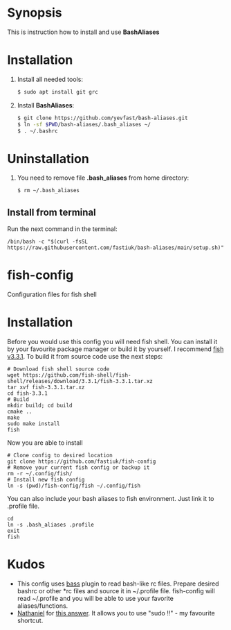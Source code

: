 # Synopsis
This is instruction how to install and use **BashAliases**

# Installation
1. Install all needed tools:

    ```sh
    $ sudo apt install git grc
    ```
    
2. Install **BashAliases**:

    ```sh
    $ git clone https://github.com/yevfast/bash-aliases.git
    $ ln -sf $PWD/bash-aliases/.bash_aliases ~/
    $ . ~/.bashrc
    ```

# Uninstallation
1. You need to remove file **.bash_aliases** from home directory:

    ```sh
    $ rm ~/.bash_aliases
    ```
## Install from terminal
Run the next command in the terminal:
```
/bin/bash -c "$(curl -fsSL https://raw.githubusercontent.com/fastiuk/bash-aliases/main/setup.sh)"
```

# fish-config

Configuration files for fish shell

# Installation
Before you would use this config you will need fish shell.
You can install it by your favourite package manager or build it by yourself.
I recommend [fish v3.3.1](https://github.com/fish-shell/fish-shell/releases/tag/3.3.1).
To build it from source code use the next steps:
```
# Download fish shell source code
wget https://github.com/fish-shell/fish-shell/releases/download/3.3.1/fish-3.3.1.tar.xz
tar xvf fish-3.3.1.tar.xz
cd fish-3.3.1
# Build
mkdir build; cd build
cmake ..
make
sudo make install
fish
```

Now you are able to install
```
# Clone config to desired location
git clone https://github.com/fastiuk/fish-config
# Remove your current fish config or backup it
rm -r ~/.config/fish/
# Install new fish config
ln -s (pwd)/fish-config/fish ~/.config/fish
```

You can also include your bash aliases to fish environment.
Just link it to .profile file.
```
cd
ln -s .bash_aliases .profile
exit
fish
```

# Kudos

* This config uses [bass](https://github.com/edc/bass) plugin to read bash-like rc files. Prepare desired bashrc or other \*rc files and source it in ~/.profile file. fish-config will read ~/.profile and you will be able to use your favorite aliases/functions.
* [Nathaniel](https://unix.stackexchange.com/users/155795/nathaniel) for [this answer](https://unix.stackexchange.com/a/278024/500340]). It allows you to use "sudo !!" - my favourite shortcut.

